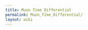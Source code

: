 ```yaml
---
title: Muon Time Differential
permalink: Muon_Time_Differential/
layout: wiki
---
```


<nxformat file="NXmuontd.xml" tree="yes"></nxformat>
